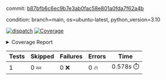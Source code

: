 commit: [b87bfb6c6ec9b7e3ab0fac58e801a0fda7f62a4b](https://github.com/rcmdnk/python-template/tree/b87bfb6c6ec9b7e3ab0fac58e801a0fda7f62a4b)

condition: branch=main, os=ubuntu-latest, python_version=3.10

[![dispatch](https://github.com/rcmdnk/python-template/actions/workflows/dispatch.yml/badge.svg)](https://github.com/rcmdnk/python-template/actions/runs/4100148096)
<a href="https://github.com/rcmdnk/python-template/blob/undefined/README.md"><img alt="Coverage" src="https://img.shields.io/badge/Coverage-100%25-brightgreen.svg" /></a><details><summary>Coverage Report </summary><table><tr><th>File</th><th>Stmts</th><th>Miss</th><th>Cover</th></tr><tbody><tr><td><b>TOTAL</b></td><td><b>1</b></td><td><b>0</b></td><td><b>100%</b></td></tr></tbody></table></details>

| Tests | Skipped | Failures | Errors | Time |
| ----- | ------- | -------- | -------- | ------------------ |
| 1 | 0 :zzz: | 0 :x: | 0 :fire: | 0.578s :stopwatch: |

